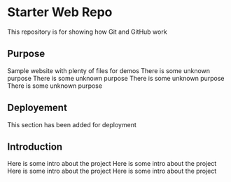 # Starter Web Repo

This repository is for showing how Git and GitHub work

## Purpose

Sample website with plenty of files for demos
There is some unknown purpose
There is some unknown purpose
There is some unknown purpose
There is some unknown purpose

## Deployement
This section has been added for deployment


## Introduction
Here is some intro about the project
Here is some intro about the project
Here is some intro about the project
Here is some intro about the project
